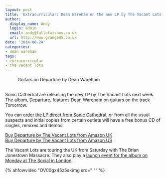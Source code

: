 ```yaml
---
layout: post
title: 'Extracurricular: Dean Wareham on the new LP by The Vacant Lots'
author:
  display_name: Andy
  login: admin
  email: andy@fullofwishes.co.uk
  url: http://www.grange85.co.uk
date: '2014-06-24'
categories:
- dean wareham
tags:
- extracurricular
- the vacant lots
---
```

<p><figure class="caption aligncenter"><a href="https://www.flickr.com/photos/grange85/14313626049" title=""Guitars on Tomorrow by Dean Wareham #thevacantlots #deanwareham #vinyl #lp #record by Andy Aldridge, on Flickr"><img class="aligncenter" src="https://farm6.staticflickr.com/5529/14313626049_89a7685d4b_z.jpg" alt=""Guitars on Tomorrow by Dean Wareham #thevacantlots #deanwareham #vinyl #lp #record"></a><figcaption class="caption-text">Guitars on Departure by Dean Wareham</figcaption></figure><br />
Sonic Cathedral are releasing the new LP by The Vacant Lots next week. The album, Departure, features Dean Wareham on guitars on the track Tomorrow.</p>
<p>You can <a href="http://soniccathedral.bigcartel.com/product/scr080lp-the-vacant-lots-departure-lp">order the LP direct from Sonic Cathedral</a>, or from all the usual suspects and initial copies from certain outlets will have a free bonus CD of singles, remixes and demos.</p>
<p><a target="_blank" href="http://www.amazon.co.uk/gp/search/?ie=UTF8&camp=1634&creative=19450&index=blended&keywords=the%20vacant%20lots%20departure&linkCode=ur2&oe=utf-8&tag=aheadfullofwi-21">Buy Departure by The Vacant Lots from Amazon UK</a><br />
<a target="_blank" href="http://www.amazon.com/s/?_encoding=UTF8&camp=1789&creative=390957&field-keywords=vacant%20lots%20departure&linkCode=ur2&tag=aheadfullofwi-20&url=search-alias%3Daps&linkId=6V4FEWSIZDXRUOBY">Buy Departure by The Vacant Lots from Amazon US</a></p>
<p>The Vacant Lots are touring the UK from Saturday with The Brian Jonestown Massacre. They also play a <a href="http://www.wegottickets.com/event/270220">launch event for the album on Monday at The Social in London</a>.<br />

{% ahfowvideo "OV00gx45z5s<img src=" "" %}

